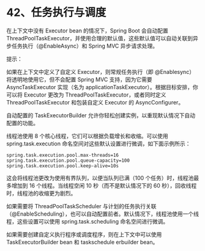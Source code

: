 # 42、任务执行与调度

在上下文中没有 Executor bean 的情况下，Spring Boot 会自动配置 ThreadPoolTaskExecutor，并使用合理的默认值，这些默认值可以自动关联到异步任务执行（@EnableAsync）和 Spring MVC 异步请求处理。

提示：

如果在上下文中定义了自定义 Executor，则常规任务执行（即 @Enablesync）将透明地使用它，但不会配置 Spring MVC 支持，因为它需要 AsyncTaskExecutor 实现（名为 applicationTaskExecutor）。根据目标安排，你可以将 Executor 更改为 ThreadPoolTaskExecutor，或者同时定义 ThreadPoolTaskExecutor 和包装自定义 Executor 的 AsyncConfigurer。

自动配置的 TaskExecutorBuilder 允许你轻松创建实例，以重现默认情况下自动配置的功能。

线程池使用 8 个核心线程，它们可以根据负载增长和收缩。可以使用 spring.task.execution 命名空间对这些默认设置进行微调，如下面示例所示：

    spring.task.execution.pool.max-threads=16
    spring.task.execution.pool.queue-capacity=100
    spring.task.execution.pool.keep-alive=10s

这会将线程池更改为使用有界队列，以便当队列已满（100 个任务）时，线程池最多增加到 16 个线程。当线程空闲 10 秒（而不是默认情况下的 60 秒），回收线程时，线程池的收缩更为剧烈。

如果需要将 ThreadPoolTaskScheduler 与计划的任务执行关联（@EnableScheduling），也可以自动配置前者。默认情况下，线程池使用一个线程，这些设置可以使用 spring.task.scheduling 命名空间进行微调。

如果需要创建自定义执行程序或调度程序，则在上下文中可以使用 TaskExecutorBuilder bean 和 taskschedule erbuilder bean。
